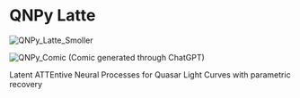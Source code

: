 # QNPy Latte
![QNPy_Latte_Smoller](https://github.com/user-attachments/assets/b408d1fa-ac51-4801-ab2a-514f5721d195)

![QNPy_Comic](https://github.com/user-attachments/assets/467a2c61-4c73-47ce-bbf9-a7e4b291e6c1)
(Comic generated through ChatGPT)


Latent ATTEntive Neural Processes for Quasar Light Curves with parametric recovery
